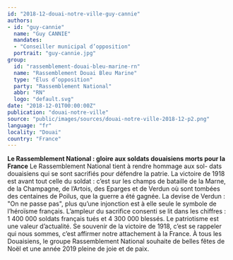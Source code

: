 ```yaml
---
id: "2018-12-douai-notre-ville-guy-cannie"
authors:
- id: "guy-cannie"
  name: "Guy CANNIE"
  mandates: 
  - "Conseiller municipal d’opposition"
  portrait: "guy-cannie.jpg"
group:
  id: "rassemblement-douai-bleu-marine-rn"
  name: "Rassemblement Douai Bleu Marine"
  type: "Élus d’opposition"
  party: "Rassemblement National"
  abbr: "RN"
  logo: "default.svg"
date: "2018-12-01T00:00:00Z"
publication: "douai-notre-ville"
source: "public/images/sources/douai-notre-ville-2018-12-p2.png"
language: "fr"
locality: "Douai"
country: "France"
---
```


**Le Rassemblement National : gloire aux soldats douaisiens morts pour la France**
Le Rassemblement National tient à rendre hommage aux sol-
dats douaisiens qui se sont sacrifiés pour défendre la patrie.
La victoire de 1918 est avant tout celle du soldat : c’est sur les champs de bataille de la Marne, de la Champagne, de l’Artois, des Eparges et de Verdun où sont tombées des centaines de Poilus, que la guerre a été gagnée. La devise de Verdun : "On ne passe pas", plus qu’une injonction est à elle seule le symbole de l’héroïsme français. L’ampleur du sacrifice consenti se lit dans les chiffres : 1 400 000 soldats français tués et 4 300 000 blessés. Le patriotisme est une valeur d’actualité. Se souvenir de la victoire de 1918, c’est se rappeler qui nous sommes, c’est affirmer notre attachement à la France.
À tous les Douaisiens, le groupe Rassemblement National souhaite de belles fêtes de Noël et une année 2019 pleine de joie et de paix.
